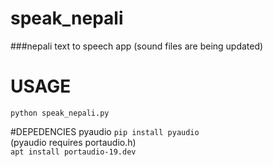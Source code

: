 # speak_nepali
###nepali text to speech app 
  (sound files are being updated)
  
# USAGE
```
python speak_nepali.py
```
#DEPEDENCIES
  pyaudio
    `pip install pyaudio`<br>
    (pyaudio requires portaudio.h)<br>
      `apt install portaudio-19.dev`
